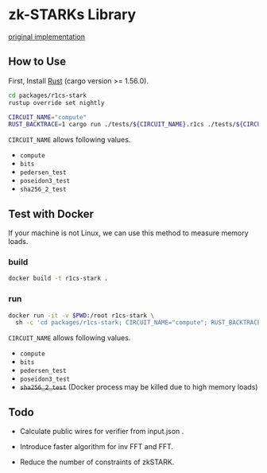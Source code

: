 # zk-STARKs Library

[original implementation](https://github.com/ethereum/research/tree/master/mimc_stark)

## How to Use

First, Install [Rust](https://www.rust-lang.org/tools/install) (cargo version >= 1.56.0).

```sh
cd packages/r1cs-stark
rustup override set nightly
```

```sh
CIRCUIT_NAME="compute"
RUST_BACKTRACE=1 cargo run ./tests/${CIRCUIT_NAME}.r1cs ./tests/${CIRCUIT_NAME}.wtns ./tests/${CIRCUIT_NAME}_proof.json
```

`CIRCUIT_NAME` allows following values.

- `compute`
- `bits`
- `pedersen_test`
- `poseidon3_test`
- `sha256_2_test`

## Test with Docker

If your machine is not Linux, we can use this method to measure memory loads.

### build

```sh
docker build -t r1cs-stark .
```

### run

```sh
docker run -it -v $PWD:/root r1cs-stark \
  sh -c 'cd packages/r1cs-stark; CIRCUIT_NAME="compute"; RUST_BACKTRACE=1 cargo run ./tests/${CIRCUIT_NAME}.r1cs ./tests/${CIRCUIT_NAME}.wtns ./tests/${CIRCUIT_NAME}_proof.json > ./tests/log_${CIRCUIT_NAME}.txt'
```

`CIRCUIT_NAME` allows following values.

- `compute`
- `bits`
- `pedersen_test`
- `poseidon3_test`
- <s>`sha256_2_test`</s> (Docker process may be killed due to high memory loads)

## Todo

- Calculate public wires for verifier from input.json .

- Introduce faster algorithm for inv FFT and FFT.

- Reduce the number of constraints of zkSTARK.
